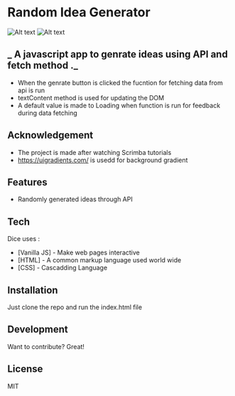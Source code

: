 
# Random Idea Generator


![Alt text](https://siasky.net/IADj0TxIVmjC-WXLqvIw6R7svYDvFi8u1NHxLfzfqW0DpA?raw=true "Project Demo ")
![Alt text](https://siasky.net/KABi0oDHvwGqCtcxGH0UyIPKRTalL0oW0aic5O6OFOZFCQ?raw=true "Project Demo ")




## _ A javascript app to genrate ideas using API and fetch method ._







- When the genrate button is clicked the fucntion for fetching data from api is run
- textContent method is used for updating the DOM 
- A default value is made to Loading when function is run for feedback during data fetching

## Acknowledgement
 - The project is made after watching Scrimba tutorials 
 - https://uigradients.com/ is usedd for background gradient

## Features

 
- Randomly generated ideas through API





## Tech

Dice uses  :

- [Vanilla JS] - Make web pages interactive
- [HTML] - A common markup language used world wide
- [CSS] - Cascadding Language





## Installation

Just clone the repo and run the index.html file








## Development

Want to contribute? Great!


## License

MIT




